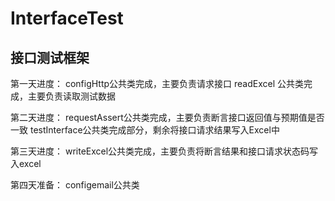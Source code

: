# InterfaceTest

## 接口测试框架

第一天进度：
configHttp公共类完成，主要负责请求接口
readExcel 公共类完成，主要负责读取测试数据

第二天进度：
requestAssert公共类完成，主要负责断言接口返回值与预期值是否一致
testInterface公共类完成部分，剩余将接口请求结果写入Excel中

第三天进度：
writeExcel公共类完成，主要负责将断言结果和接口请求状态码写入excel

第四天准备：
configemail公共类